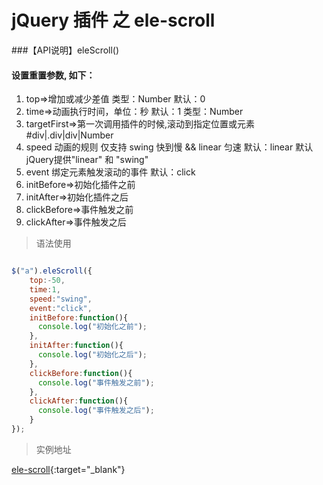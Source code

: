 # jQuery 插件 之 ele-scroll

###【API说明】eleScroll()
#### 设置重置参数, 如下：
 1. top=>增加或减少差值  类型：Number 默认：0
 2. time=>动画执行时间，单位：秒 默认：1  类型：Number
 3. targetFirst=>第一次调用插件的时候,滚动到指定位置或元素 #div|.div|div|Number
 4. speed 动画的规则 仅支持 swing 快到慢 && linear 匀速  默认：linear  默认jQuery提供"linear" 和 "swing"
 5. event 绑定元素触发滚动的事件 默认：click
 6. initBefore=>初始化插件之前
 7. initAfter=>初始化插件之后
 8. clickBefore=>事件触发之前
 9. clickAfter=>事件触发之后

> 语法使用

```js

$("a").eleScroll({
    top:-50,
    time:1,
    speed:"swing",
    event:"click",
    initBefore:function(){
      console.log("初始化之前");
    },
    initAfter:function(){
      console.log("初始化之后");
    },
    clickBefore:function(){
      console.log("事件触发之前");
    },
    clickAfter:function(){
      console.log("事件触发之后");
    }
});

```



> 实例地址

[ele-scroll](http://demo.chenzejiang.com/ele-scroll/index.html){:target="_blank"}

